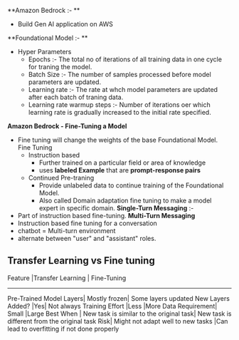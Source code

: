 **Amazon Bedrock :- **
  - Build Gen AI application on AWS

**Foundational Model :- **

 - Hyper Parameters
     - Epochs :- The total no of iterations of all training data in one cycle for traning the model.
     - Batch Size :- The number of samples processed  before model parameters are updated.
     - Learning rate :- The rate at whch model parameters are updated after each batch of traning data.
     - Learning rate warmup steps :- Number of iterations oer which learning rate is gradually increased to the initial         rate specified.  

**Amazon Bedrock - Fine-Tuning a Model**

   - Fine tuning will change the weights of the base Foundational Model.
     Fine Tuning
       - Instruction based
           - Further trained on a particular field or area of knowledge
           - uses **labeled Example**  that are **prompt-response pairs**
       - Continued Pre-traning
           - Provide unlabeled data to continue training of the Foundational Model.
           - Also called Domain adaptation fine tuning to make a model expert in specific domain.
**Single-Turn Messaging** :-
- Part of instruction based fine-tuning.
**Multi-Turn Messaging**
- Instruction based fine tuning for a conversation
- chatbot = Multi-turn environment
- alternate between "user" and "assistant" roles.

Transfer Learning vs Fine tuning
--------------------------------
Feature	|Transfer Learning	| Fine-Tuning
-------  ------------------   ------------
Pre-Trained Model Layers|	Mostly frozen|	Some layers updated
New Layers Added?	|Yes|	Not always
Training Effort	|Less	|More
Data Requirement|	Small	|Large
Best When	| New task is similar to the original task|	New task is different from the original task
Risk|	Might not adapt well to new tasks	|Can lead to overfitting if not done properly

